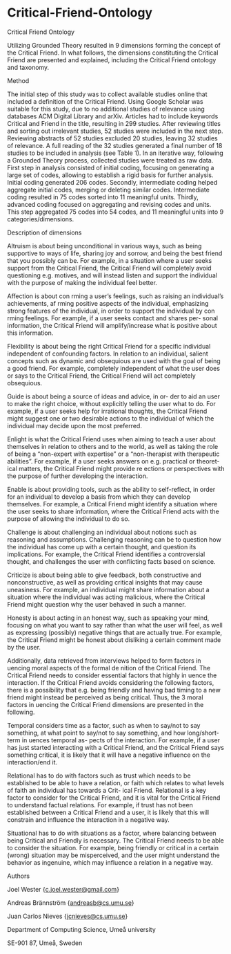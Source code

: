 # Critical-Friend-Ontology
Critical Friend Ontology

Utilizing Grounded Theory resulted in 9 dimensions forming the concept of the Critical Friend. In what follows, the dimensions constituting the Critical Friend are presented and explained, including the Critical Friend ontology and taxonomy.

Method

The initial step of this study was to collect available studies online that included a definition of the Critical Friend. Using Google Scholar was suitable for this study, due to no additional studies of relevance using databases ACM Digital Library and arXiv. Articles had to include keywords Critical and Friend in the title, resulting in 299 studies.  After reviewing titles and sorting out irrelevant studies, 52 studies were included in the next step. Reviewing abstracts of 52 studies excluded 20 studies, leaving 32 studies of relevance. A full reading of the 32 studies generated a final number of 18 studies to be included in analysis (see Table 1). In an iterative way, following a Grounded Theory process, collected studies were treated as raw data. First step in analysis consisted of initial coding, focusing on generating a large set of codes, allowing to establish a rigid basis for further analysis. Initial coding generated 206 codes. Secondly, intermediate coding helped aggregate initial codes, merging or deleting similar codes. Intermediate coding resulted in 75 codes sorted into 11 meaningful units. Thirdly, advanced coding focused on aggregating and revising codes and units. This step aggregated 75 codes into 54 codes, and 11 meaningful units into 9 categories/dimensions.


Description of dimensions

Altruism is about being unconditional in various ways, such as being supportive to ways of life, sharing joy and sorrow, and being the best friend that you possibly can be. For example, in a situation where a user seeks support from the Critical Friend, the Critical Friend will completely avoid questioning e.g. motives, and will instead listen and support the individual with the purpose of making the individual feel better.

Affection is about con rming a user’s feelings, such as raising an individual’s achievements, af rming positive aspects of the individual, emphasizing strong features of the individual, in order to support the individual by con rming feelings. For example, if a user seeks contact and shares per- sonal information, the Critical Friend will amplify/increase what is positive about this information.

Flexibility is about being the right Critical Friend for a specific individual independent of confounding factors. In relation to an individual, salient concepts such as dynamic and obsequious are used with the goal of being a good friend. For example, completely independent of what the user does or says to the Critical Friend, the Critical Friend will act completely obsequious.

Guide is about being a source of ideas and advice, in or- der to aid an user to make the right choice, without explicitly telling the user what to do. For example, if a user seeks help for irrational thoughts, the Critical Friend might suggest one or two desirable actions to the individual of which the individual may decide upon the most preferred.

Enlight is what the Critical Friend uses when aiming to teach a user about themselves in relation to others and to the world, as well as taking the role of being a “non-expert with expertise” or a “non-therapist with therapeutic abilities”. For example, if a user seeks answers on e.g. practical or theoret- ical matters, the Critical Friend might provide re ections or perspectives with the purpose of further developing the interaction.

Enable is about providing tools, such as the ability to self-reflect, in order for an individual to develop a basis from which they can develop themselves. For example, a Critical Friend might identify a situation where the user seeks to share information, where the Critical Friend acts with the purpose of allowing the individual to do so.

Challenge is about challenging an individual about notions such as reasoning and assumptions. Challenging reasoning can be to question how the individual has come up with a certain thought, and question its implications. For example, the Critical Friend identifies a controversial thought, and challenges the user with conflicting facts based on science.

Criticize is about being able to give feedback, both constructive and nonconstructive, as well as providing critical insights that may cause uneasiness. For example, an individual might share information about a situation where the individual was acting malicious, where the Critical Friend might question why the user behaved in such a manner.

Honesty is about acting in an honest way, such as speaking your mind, focusing on what you want to say rather than what the user will feel, as well as expressing (possibly) negative things that are actually true. For example, the Critical Friend might be honest about disliking a certain comment made by the user.

Additionally, data retrieved from interviews helped to form factors in uencing moral aspects of the formal de nition of the Critical Friend. The Critical Friend needs to consider essential factors that highly in uence the interaction. If the Critical Friend avoids considering the following factors, there is a possibility that e.g. being friendly and having bad timing to a new friend might instead be perceived as being critical. Thus, the 3 moral factors in uencing the Critical Friend dimensions are presented in the following.

Temporal considers time as a factor, such as when to say/not to say something, at what point to say/not to say something, and how long/short-term in uences temporal as- pects of the interaction. For example, if a user has just started interacting with a Critical Friend, and the Critical Friend says something critical, it is likely that it will have a negative influence on the interaction/end it.

Relational has to do with factors such as trust which needs to be established to be able to have a relation, or faith which relates to what levels of faith an individual has towards a Crit- ical Friend. Relational is a key factor to consider for the Critical Friend, and it is vital for the Critical Friend to understand factual relations. For example, if trust has not been established between a Critical Friend and a user, it is likely that this will constrain and influence the interaction in a negative way.

Situational has to do with situations as a factor, where balancing between being Critical and Friendly is necessary. The Critical Friend needs to be able to consider the situation. For example, being friendly or critical in a certain (wrong) situation may be misperceived, and the user might understand the behavior as ingenuine, which may influence a relation in a negative way.

Authors

Joel Wester {c.joel.wester@gmail.com}

Andreas Brännström {andreasb@cs.umu.se} 

Juan Carlos Nieves {jcnieves@cs.umu.se}

Department of Computing Science, Umeå university

SE-901 87, Umeå, Sweden
